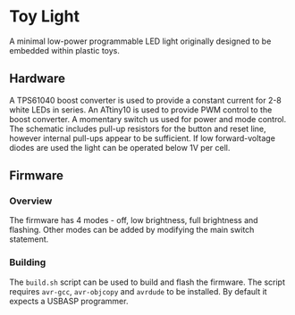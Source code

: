 # Toy Light
A minimal low-power programmable LED light originally designed to be embedded within plastic toys.
## Hardware
A TPS61040 boost converter is used to provide a constant current for 2-8 white LEDs in series. An ATtiny10 is used to provide PWM control to the boost converter. A momentary switch us used for power and mode control. The schematic includes pull-up resistors for the button and reset line, however internal pull-ups appear to be sufficient. If low forward-voltage diodes are used the light can be operated below 1V per cell.
## Firmware
### Overview
The firmware has 4 modes - off, low brightness, full brightness and flashing. Other modes can be added by modifying the main switch statement.
### Building
The `build.sh` script can be used to build and flash the firmware. The script requires `avr-gcc`, `avr-objcopy` and `avrdude` to be installed. By default it expects a USBASP programmer.